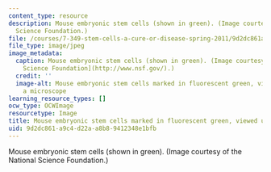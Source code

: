 ```yaml
---
content_type: resource
description: Mouse embryonic stem cells (shown in green). (Image courtesy of the National
  Science Foundation.)
file: /courses/7-349-stem-cells-a-cure-or-disease-spring-2011/9d2dc861a9c4d22aa8b89412348e1bfb_7-349s11.jpg
file_type: image/jpeg
image_metadata:
  caption: Mouse embryonic stem cells (shown in green). (Image courtesy of the [National
    Science Foundation](http://www.nsf.gov/).)
  credit: ''
  image-alt: Mouse embryonic stem cells marked in fluorescent green, viewed under
    a microscope
learning_resource_types: []
ocw_type: OCWImage
resourcetype: Image
title: Mouse embryonic stem cells marked in fluorescent green, viewed under a microscope
uid: 9d2dc861-a9c4-d22a-a8b8-9412348e1bfb
---
```

Mouse embryonic stem cells (shown in green). (Image courtesy of the National Science Foundation.)

